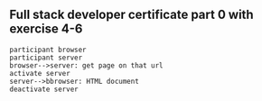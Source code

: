 ## Full stack developer certificate part 0 with exercise 4-6
```mermaid
participant browser
participant server
browser-->server: get page on that url
activate server
server-->bbrowser: HTML document
deactivate server


```
